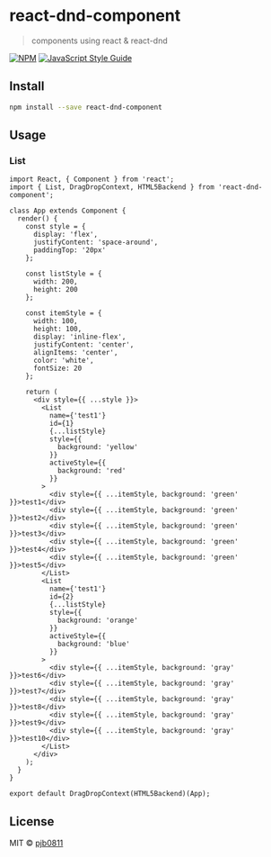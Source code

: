 # react-dnd-component

> components using react & react-dnd

[![NPM](https://img.shields.io/npm/v/react-dnd-component.svg)](https://www.npmjs.com/package/react-dnd-component) [![JavaScript Style Guide](https://img.shields.io/badge/code_style-standard-brightgreen.svg)](https://standardjs.com)

## Install

```bash
npm install --save react-dnd-component
```

## Usage

### List

```tsx
import React, { Component } from 'react';
import { List, DragDropContext, HTML5Backend } from 'react-dnd-component';

class App extends Component {
  render() {
    const style = {
      display: 'flex',
      justifyContent: 'space-around',
      paddingTop: '20px'
    };

    const listStyle = {
      width: 200,
      height: 200
    };

    const itemStyle = {
      width: 100,
      height: 100,
      display: 'inline-flex',
      justifyContent: 'center',
      alignItems: 'center',
      color: 'white',
      fontSize: 20
    };

    return (
      <div style={{ ...style }}>
        <List
          name={'test1'}
          id={1}
          {...listStyle}
          style={{
            background: 'yellow'
          }}
          activeStyle={{
            background: 'red'
          }}
        >
          <div style={{ ...itemStyle, background: 'green' }}>test1</div>
          <div style={{ ...itemStyle, background: 'green' }}>test2</div>
          <div style={{ ...itemStyle, background: 'green' }}>test3</div>
          <div style={{ ...itemStyle, background: 'green' }}>test4</div>
          <div style={{ ...itemStyle, background: 'green' }}>test5</div>
        </List>
        <List
          name={'test1'}
          id={2}
          {...listStyle}
          style={{
            background: 'orange'
          }}
          activeStyle={{
            background: 'blue'
          }}
        >
          <div style={{ ...itemStyle, background: 'gray' }}>test6</div>
          <div style={{ ...itemStyle, background: 'gray' }}>test7</div>
          <div style={{ ...itemStyle, background: 'gray' }}>test8</div>
          <div style={{ ...itemStyle, background: 'gray' }}>test9</div>
          <div style={{ ...itemStyle, background: 'gray' }}>test10</div>
        </List>
      </div>
    );
  }
}

export default DragDropContext(HTML5Backend)(App);
```

## License

MIT © [pjb0811](https://github.com/pjb0811)
